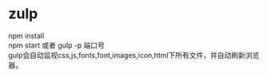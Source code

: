 # zulp  
npm install  
npm start 或者 gulp -p 端口号  
gulp会自动监视css,js,fonts,font,images,icon,html下所有文件，并自动刷新浏览器。
